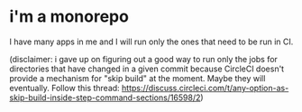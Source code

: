 # i'm a monorepo

I have many apps in me and I will run only the ones that need to be run
in CI.

(disclaimer: i gave up on figuring out a good way to run only the jobs for directories that have changed in a given commit because CircleCI doesn't provide a mechanism for "skip build" at the moment. Maybe they will eventually. Follow this thread: https://discuss.circleci.com/t/any-option-as-skip-build-inside-step-command-sections/16598/2)
